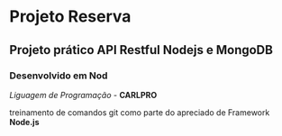 # Projeto Reserva

## Projeto prático API Restful Nodejs e MongoDB

### Desenvolvido em Nod

_Liguagem de Programação_ - **CARLPRO**

treinamento de comandos git como parte
do apreciado de Framework **Node.js**
